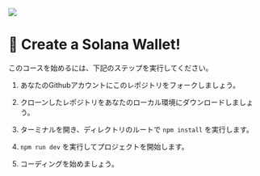 ![](https://i.imgur.com/RYCtLwn.png)

# 👛 Create a Solana Wallet!

このコースを始めるには、下記のステップを実行してください。

1. あなたのGithubアカウントにこのレポジトリをフォークしましょう。

2. クローンしたレポジトリをあなたのローカル環境にダウンロードしましょう。

3. ターミナルを開き、ディレクトリのルートで `npm install` を実行します。

4. `npm run dev` を実行してプロジェクトを開始します。

5. コーディングを始めましょう。
